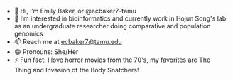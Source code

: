 - 👋 Hi, I’m Emily Baker, or @ecbaker7-tamu 
- 👀 I’m interested in bioinformatics and currently work in Hojun Song's lab as an undergraduate researcher doing comparative and population genomics
- 📫 Reach me at ecbaker7@tamu.edu
- 😄 Pronouns: She/Her
- ⚡ Fun fact: I love horror movies from the 70's, my favorites are The Thing and Invasion of the Body Snatchers!

<!---
ecbaker7-tamu/ecbaker7-tamu is a ✨ special ✨ repository because its `README.md` (this file) appears on your GitHub profile.
You can click the Preview link to take a look at your changes.
--->
